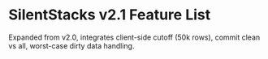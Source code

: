 # SilentStacks v2.1 Feature List
Expanded from v2.0, integrates client-side cutoff (50k rows), commit clean vs all, worst-case dirty data handling.
